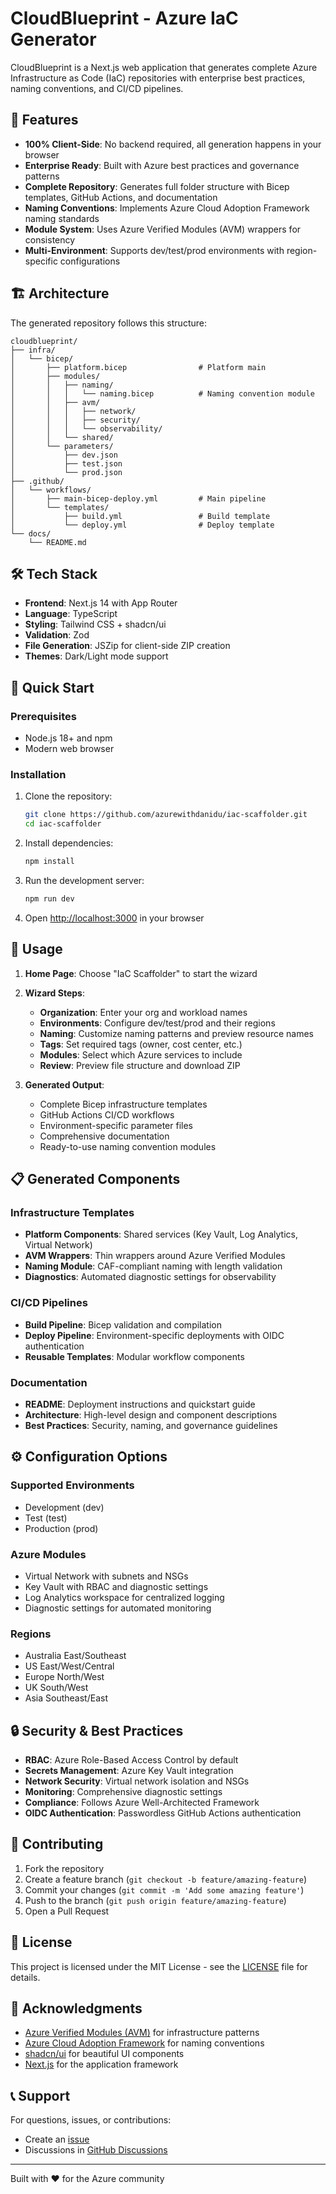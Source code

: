 # CloudBlueprint - Azure IaC Generator

CloudBlueprint is a Next.js web application that generates complete Azure Infrastructure as Code (IaC) repositories with enterprise best practices, naming conventions, and CI/CD pipelines.

## 🚀 Features

- **100% Client-Side**: No backend required, all generation happens in your browser
- **Enterprise Ready**: Built with Azure best practices and governance patterns
- **Complete Repository**: Generates full folder structure with Bicep templates, GitHub Actions, and documentation
- **Naming Conventions**: Implements Azure Cloud Adoption Framework naming standards
- **Module System**: Uses Azure Verified Modules (AVM) wrappers for consistency
- **Multi-Environment**: Supports dev/test/prod environments with region-specific configurations

## 🏗️ Architecture

The generated repository follows this structure:

```
cloudblueprint/
├── infra/
│   └── bicep/
│       ├── platform.bicep                # Platform main
│       ├── modules/
│       │   ├── naming/
│       │   │   └── naming.bicep          # Naming convention module
│       │   ├── avm/
│       │   │   ├── network/
│       │   │   ├── security/
│       │   │   └── observability/
│       │   └── shared/
│       └── parameters/
│           ├── dev.json
│           ├── test.json
│           └── prod.json
├── .github/
│   └── workflows/
│       ├── main-bicep-deploy.yml         # Main pipeline
│       └── templates/
│           ├── build.yml                 # Build template
│           └── deploy.yml                # Deploy template
└── docs/
    └── README.md
```

## 🛠️ Tech Stack

- **Frontend**: Next.js 14 with App Router
- **Language**: TypeScript
- **Styling**: Tailwind CSS + shadcn/ui
- **Validation**: Zod
- **File Generation**: JSZip for client-side ZIP creation
- **Themes**: Dark/Light mode support

## 🚀 Quick Start

### Prerequisites

- Node.js 18+ and npm
- Modern web browser

### Installation

1. Clone the repository:
   ```bash
   git clone https://github.com/azurewithdanidu/iac-scaffolder.git
   cd iac-scaffolder
   ```

2. Install dependencies:
   ```bash
   npm install
   ```

3. Run the development server:
   ```bash
   npm run dev
   ```

4. Open [http://localhost:3000](http://localhost:3000) in your browser

## 🎯 Usage

1. **Home Page**: Choose "IaC Scaffolder" to start the wizard
2. **Wizard Steps**:
   - **Organization**: Enter your org and workload names
   - **Environments**: Configure dev/test/prod and their regions  
   - **Naming**: Customize naming patterns and preview resource names
   - **Tags**: Set required tags (owner, cost center, etc.)
   - **Modules**: Select which Azure services to include
   - **Review**: Preview file structure and download ZIP

3. **Generated Output**: 
   - Complete Bicep infrastructure templates
   - GitHub Actions CI/CD workflows  
   - Environment-specific parameter files
   - Comprehensive documentation
   - Ready-to-use naming convention modules

## 📋 Generated Components

### Infrastructure Templates
- **Platform Components**: Shared services (Key Vault, Log Analytics, Virtual Network)
- **AVM Wrappers**: Thin wrappers around Azure Verified Modules
- **Naming Module**: CAF-compliant naming with length validation
- **Diagnostics**: Automated diagnostic settings for observability

### CI/CD Pipelines
- **Build Pipeline**: Bicep validation and compilation
- **Deploy Pipeline**: Environment-specific deployments with OIDC authentication
- **Reusable Templates**: Modular workflow components

### Documentation
- **README**: Deployment instructions and quickstart guide
- **Architecture**: High-level design and component descriptions
- **Best Practices**: Security, naming, and governance guidelines

## ⚙️ Configuration Options

### Supported Environments
- Development (dev)
- Test (test) 
- Production (prod)

### Azure Modules
- Virtual Network with subnets and NSGs
- Key Vault with RBAC and diagnostic settings
- Log Analytics workspace for centralized logging
- Diagnostic settings for automated monitoring

### Regions
- Australia East/Southeast
- US East/West/Central
- Europe North/West
- UK South/West  
- Asia Southeast/East

## 🔒 Security & Best Practices

- **RBAC**: Azure Role-Based Access Control by default
- **Secrets Management**: Azure Key Vault integration
- **Network Security**: Virtual network isolation and NSGs
- **Monitoring**: Comprehensive diagnostic settings
- **Compliance**: Follows Azure Well-Architected Framework
- **OIDC Authentication**: Passwordless GitHub Actions authentication

## 🤝 Contributing

1. Fork the repository
2. Create a feature branch (`git checkout -b feature/amazing-feature`)
3. Commit your changes (`git commit -m 'Add some amazing feature'`)
4. Push to the branch (`git push origin feature/amazing-feature`)
5. Open a Pull Request

## 📝 License

This project is licensed under the MIT License - see the [LICENSE](LICENSE) file for details.

## 🙏 Acknowledgments

- [Azure Verified Modules (AVM)](https://aka.ms/avm) for infrastructure patterns
- [Azure Cloud Adoption Framework](https://docs.microsoft.com/azure/cloud-adoption-framework/) for naming conventions
- [shadcn/ui](https://ui.shadcn.com/) for beautiful UI components
- [Next.js](https://nextjs.org/) for the application framework

## 📞 Support

For questions, issues, or contributions:
- Create an [issue](https://github.com/azurewithdanidu/iac-scaffolder/issues)
- Discussions in [GitHub Discussions](https://github.com/azurewithdanidu/iac-scaffolder/discussions)

---

Built with ❤️ for the Azure community
